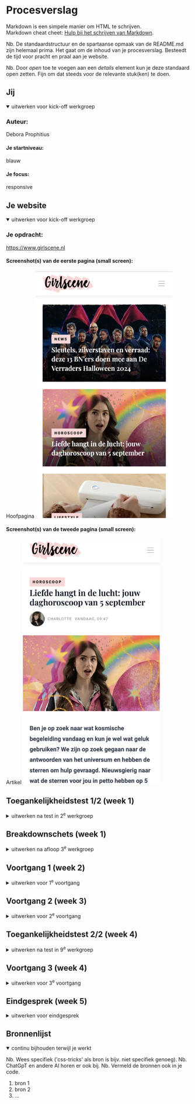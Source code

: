 # Procesverslag
Markdown is een simpele manier om HTML te schrijven.  
Markdown cheat cheet: [Hulp bij het schrijven van Markdown](https://github.com/adam-p/markdown-here/wiki/Markdown-Cheatsheet).

Nb. De standaardstructuur en de spartaanse opmaak van de README.md zijn helemaal prima. Het gaat om de inhoud van je procesverslag. Besteedt de tijd voor pracht en praal aan je website.

Nb. Door *open* toe te voegen aan een *details* element kun je deze standaard open zetten. Fijn om dat steeds voor de relevante stuk(ken) te doen.





## Jij

<details open>
  <summary>uitwerken voor kick-off werkgroep</summary>

  ### Auteur:
  Debora Prophitius

  #### Je startniveau:
  blauw
  #### Je focus:
  responsive
 
 
</details>





## Je website

<details open>
  <summary>uitwerken voor kick-off werkgroep</summary>

  ### Je opdracht:
 https://www.girlscene.nl
  #### Screenshot(s) van de eerste pagina (small screen): 

 Hoofpagina
  <img src="readme-images/eerste.png" width="375px" alt="Dit is de hoofpagina van de website, hierin kan je de artikelen vinden etc.">

  #### Screenshot(s) van de tweede pagina (small screen):
  Artikel 
  <img src="readme-images/tweede.png" width="375px" alt="hier kan je het artikel lezen">
 
</details>



## Toegankelijkheidstest 1/2 (week 1)

<details>
  <summary>uitwerken na test in 2<sup>e</sup> werkgroep</summary>

  ### Bevindingen
  Het is makkelijk om met voice chat te navigeren over de website via de computer, alleen via de telefoon als het scherm kleiner word is het wat lastiger, zinnen worden dan in zijn geheel niet afgemaakt, wat ook enorm belangrijk is is de sections zodat er goed te horen is wanneer er een nieuw deel begint op de website
 

</details>



## Breakdownschets (week 1)

<details>
  <summary>uitwerken na afloop 3<sup>e</sup> werkgroep</summary>

  ### de hele pagina: 
  <img src="readme-images/schets.png.jpg" width="375px" alt="breakdown van de hele pagina">

  ### dynamisch deel (bijv menu): 
  <img src="readme-images/1.jpg.jpg" width="375px" alt="breakdown van een dynamisch deel">

  ### wellicht nog een dynamisch deel (bijv filter): 
  <img src="readme-images/2.jpg.jpg" width="375px" alt="breakdown van nog een dynamisch deel">

</details>





## Voortgang 1 (week 2)

<details>
  <summary>uitwerken voor 1<sup>e</sup> voortgang</summary>

  ### Stand van zaken
  Ik had bij het coderen van mijn html enkele problemen, ik wist bijvoorbeeld niet wt mijn H1 was aangezien die niet heel duidelijk was, ook had ik in de eerste instantie alles alleen in een h2 h3 en een p, toen leerde ik van een klasgenoot dat het beter is om alles te listen. Ik heb toen geleerd dat je kan referen naar dat het een artikel is door de tag <article> te gebruiken, nadat ik dat heb geleerd is mijn html code veel meer overzichtelijk geworden. Het enige wat ik nog steeds niet weet is wat ik als H1 moet gebruiken aangezien je voor een goede code wel een H1 nodig hebt. 


  ### Agenda voor meeting
  samen met je groepje opstellen

  | student 1      | student 2          | student 3    | student 4        |
  | --- 
  HTML, CSS Lukt het? 
  Vraag over H1
  Vraag over article tag 
  shadow neemt heel vakje over 


  ### Verslag van meeting
  hier na afloop snel de uitkomsten van de meeting vastleggen

  - op font en plaatjes maten een clamp zetten
  - aspect-ratio voor verhouding en breedte
  -  text-transform:uppercase;
  - engelse woorden moeten met lang"en" ervoor
  - icoontje bovenin van website aanpassen
  - naam author toevoegen
  - Bij het logo uitleggen op welke pagina je bent in plaats van het logo te beschrijven
  -H1 mag op het logo van de website 

</details>





## Voortgang 2 (week 3)

<details>
  <summary>uitwerken voor 2<sup>e</sup> voortgang</summary>

  ### Stand van zaken
  hier dit ging goed & dit was lastig (neem ook screenshots op van delen van je website en code)


  ### Agenda voor meeting
  samen met je groepje opstellen

  | student 1      | student 2          | student 3    | student 4        |
  | ---            | ---                | ---          | ---              |
  | dit bespreken  | en dit             | en ik dit    | en dan ik dat    |
  | en dat ook nog | dit als er tijd is | nog een punt | dit wil ik zeker |
  | ...            | ...                | ...          | ...              |



  ### Verslag van meeting
  hier na afloop snel de uitkomsten van de meeting vastleggen

 -Overal em ipv pixel
 -texten downoaden en allemaal aanpassen
 -voor dark modus de foto aanpassen naar dark modus

</details>





## Toegankelijkheidstest 2/2 (week 4)

<details>
  <summary>uitwerken na test in 9<sup>e</sup> werkgroep</summary>

  ### Bevindingen
  Lijst met je bevindingen die in de test naar voren kwamen (geef ook aan wat er verbeterd is):

</details>





## Voortgang 3 (week 4)

<details>
  <summary>uitwerken voor 3<sup>e</sup> voortgang</summary>

  ### Stand van zaken
  hier dit ging goed & dit was lastig (neem ook screenshots op van delen van je website en code)


  ### Agenda voor meeting
  samen met je groepje opstellen

  | student 1      | student 2          | student 3    | student 4        |
  | ---            | ---                | ---          | ---              |
  | dit bespreken  | en dit             | en ik dit    | en dan ik dat    |
  | en dat ook nog | dit als er tijd is | nog een punt | dit wil ik zeker |
  | ...            | ...                | ...          | ...              |


  ### Verslag van meeting
  hier na afloop snel de uitkomsten van de meeting vastleggen

  

</details>





## Eindgesprek (week 5)

<details>
  <summary>uitwerken voor eindgesprek</summary>

  ### Je uitkomst - karakteristiek screenshots:
  <img src="readme-images/dummy-plaatje.jpg" width="375px" alt="uitomst opdracht 1">


  ### Dit ging goed/Heb ik geleerd: 
  Korte omschrijving met plaatjes

  <img src="readme-images/dummy-plaatje.jpg" width="375px" alt="top">


  ### Dit was lastig/Is niet gelukt:
  Korte omschrijving met plaatjes

  <img src="readme-images/dummy-plaatje.jpg" width="375px" alt="bummer">
</details>





## Bronnenlijst

<details open>
  <summary>continu bijhouden terwijl je werkt</summary>

  Nb. Wees specifiek ('css-tricks' als bron is bijv. niet specifiek genoeg). 
  Nb. ChatGpT en andere AI horen er ook bij.
  Nb. Vermeld de bronnen ook in je code.

  1. bron 1
  2. bron 2
  3. ...

</details>